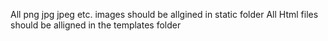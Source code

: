 All png jpg jpeg etc. images should be allgined in static folder
All Html files should be alligned in the templates folder
